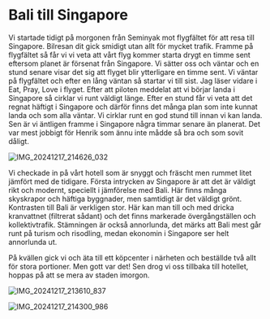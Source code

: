 # Bali till Singapore

Vi startade tidigt på morgonen från Seminyak mot flygfältet för att resa till Singapore. Bilresan dit gick smidigt utan allt för mycket trafik. Framme på flygfältet så får vi vi veta att vårt flyg kommer starta drygt en timme sent eftersom planet är försenat från Singapore. Vi sätter oss och väntar och en stund senare visar det sig att flyget blir ytterligare en timme sent. Vi väntar på flygfältet och efter en lång väntan så startar vi till sist. Jag läser vidare i Eat, Pray, Love i flyget. Efter att piloten meddelat att vi börjar landa i Singapore så cirklar vi runt väldigt länge. Efter en stund får vi veta att det regnat häftigt i Singapore och därför finns det många plan som inte kunnat landa och som alla väntar. Vi cirklar runt en god stund till innan vi kan landa. Sen är vi äntligen framme i Singapore några timmar senare än planerat. Det var mest jobbigt för Henrik som ännu inte mådde så bra och som sovit dåligt. 

![IMG_20241217_214626_032](https://github.com/user-attachments/assets/17ac1ae5-9280-4aa3-ac17-4031b7b55b6f)


Vi checkade in på vårt hotell som är snyggt och fräscht men rummet litet jämfört med de tidigare. Första intrycken av Singapore är att det är väldigt rikt och modernt, speciellt i jämförelse med Bali. Här finns många skyskrapor och häftiga byggnader, men samtidigt är det väldigt grönt. Kontrasten till Bali är verkligen stor. Här kan man till och med dricka kranvattnet (filtrerat sådant) och det finns markerade övergångställen och kollektivtrafik. Stämningen är också annorlunda, det märks att Bali mest går runt på turism och risodling, medan ekonomin i Singapore ser helt annorlunda ut. 

På kvällen gick vi och äta till ett köpcenter i närheten och beställde två allt för stora portioner. Men gott var det! Sen drog vi oss tillbaka till hotellet, hoppas på att se mera av staden imorgon. 


![IMG_20241217_213610_837](https://github.com/user-attachments/assets/e36d0cef-2494-4168-83b3-bd32adb795c7)


![IMG_20241217_214300_986](https://github.com/user-attachments/assets/d5ddab7d-05c8-47a6-9ba8-6fb1ef626b7d)

